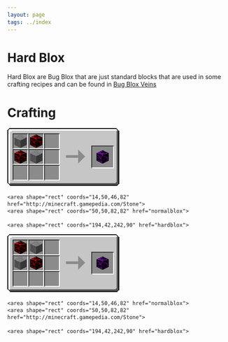 ```yaml
---
layout: page
tags: ../index
---
```

# Hard Blox

Hard Blox are Bug Blox that are just standard blocks that are used in some crafting recipes and can be found in [Bug Blox Veins](../worldgen/bugbloxveins)

# Crafting

<img src="../images/crafting/hard_blox_1.png" usemap="#items">
<map name="items">
    <area shape="rect" coords="14,14,46,46" href="normalblox">
    <area shape="rect" coords="50,14,82,46" href="http://minecraft.gamepedia.com/Stone">
    
    <area shape="rect" coords="14,50,46,82" href="http://minecraft.gamepedia.com/Stone">
    <area shape="rect" coords="50,50,82,82" href="normalblox">
    
    <area shape="rect" coords="194,42,242,90" href="hardblox">
</map>

<img src="../images/crafting/hard_blox_2.png" usemap="#items2">
<map name="items2">
    <area shape="rect" coords="14,14,46,46" href="http://minecraft.gamepedia.com/Stone">
    <area shape="rect" coords="50,14,82,46" href="normalblox">
    
    <area shape="rect" coords="14,50,46,82" href="normalblox">
    <area shape="rect" coords="50,50,82,82" href="http://minecraft.gamepedia.com/Stone">
    
    <area shape="rect" coords="194,42,242,90" href="hardblox">
</map>
